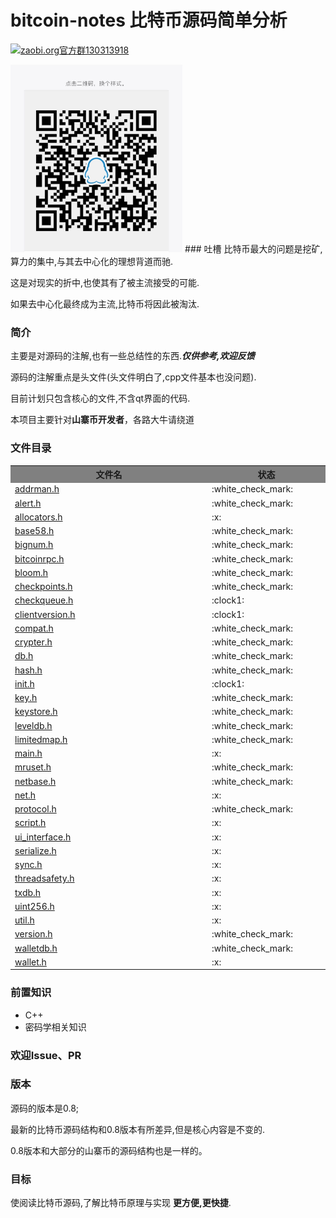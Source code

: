 # bitcoin-notes 比特币源码简单分析
<a target="_blank" href="http://shang.qq.com/wpa/qunwpa?idkey=0fef5aa161c5074030c3f2e99c6d564a4c68d469f187c08530d270e15714e7c2"><img border="0" src="https://pub.idqqimg.com/wpa/images/group.png" alt="zaobi.org官方群" title="zaobi.org官方群">130313918</a>

<img border="0" height="300px" src="./images/Q.jpg">
### 吐槽
比特币最大的问题是挖矿,算力的集中,与其去中心化的理想背道而驰.

这是对现实的折中,也使其有了被主流接受的可能.

如果去中心化最终成为主流,比特币将因此被淘汰.


### 简介
主要是对源码的注解,也有一些总结性的东西.***仅供参考,欢迎反馈***

源码的注解重点是头文件(头文件明白了,cpp文件基本也没问题).

目前计划只包含核心的文件,不含qt界面的代码.

本项目主要针对**山寨币开发者**，各路大牛请绕道

### 文件目录
<table>
  <tr>
    <th width=33%, bgcolor=gray >文件名</th>
    <th width=10%, bgcolor=gray>状态</th>
  </tr>
  <tr>
    <td> <a href="addrman.h.adoc">addrman.h</a> </td>
    <td > :white_check_mark: </td>
  </tr>
  <tr>
    <td> <a href="alert.h.adoc">alert.h</a> </td>
    <td > :white_check_mark: </td>
  </tr>
  <tr>
    <td> <a href="allocators.h.adoc">allocators.h</a> </td>
    <td > :x:</td>
  </tr>
  <tr>
    <td> <a href="base58.h.adoc">base58.h</a> </td>
    <td > :white_check_mark: </td>
  </tr>
  <tr>
    <td> <a href="bignum.h.adoc">bignum.h</a> </td>
    <td > :white_check_mark: </td>
  </tr>
  <tr>
    <td> <a href="bitcoinrpc.h.adoc">bitcoinrpc.h</a> </td>
    <td > :white_check_mark: </td>
  </tr>
  <tr>
    <td> <a href="bloom.h.adoc">bloom.h</a> </td>
    <td > :white_check_mark: </td>
  </tr>
  <tr>
    <td> <a href="checkpoints.h.adoc">checkpoints.h</a> </td>
    <td > :white_check_mark: </td>
  </tr>
  <tr>
    <td> <a href="checkqueue.h.adoc">checkqueue.h</a> </td>
    <td > :clock1: </td>
  </tr>
  <tr>
    <td> <a href="clientversion.h.adoc">clientversion.h</a> </td>
    <td > :clock1: </td>
  </tr>
    <tr>
    <td> <a href="compat.h.adoc">compat.h</a> </td>
    <td > :white_check_mark: </td>
  </tr>
  <tr>
    <td> <a href="crypter.h.adoc">crypter.h</a> </td>
    <td > :white_check_mark: </td>
  </tr>
  <tr>
    <td> <a href="db.h.adoc">db.h</a> </td>
    <td > :white_check_mark: </td>
  </tr>
  <tr>
    <td> <a href="hash.h.adoc">hash.h</a> </td>
    <td > :white_check_mark: </td>
  </tr>
  <tr>
    <td> <a href="init.h.adoc">init.h</a> </td>
    <td > :clock1: </td>
  </tr>
    <tr>
      <td> <a href="key.h.adoc">key.h</a> </td>
      <td > :white_check_mark: </td>
    </tr>
    <tr>
      <td> <a href="keystore.h.adoc">keystore.h</a> </td>
      <td > :white_check_mark: </td>
    </tr>
    <tr>
      <td> <a href="leveldb.h.adoc">leveldb.h</a> </td>
      <td > :white_check_mark: </td>
    </tr>
    <tr>
      <td> <a href="limitedmap.h.adoc">limitedmap.h</a> </td>
      <td > :white_check_mark: </td>
    </tr>
  <tr>
    <td> <a href="main.h.adoc">main.h</a> </td>
    <td > :x: </td>
  </tr>
  <tr>
    <td> <a href="mruset.h.adoc">mruset.h</a> </td>
    <td > :white_check_mark: </td>
  </tr>
  <tr>
    <td> <a href="netbase.h.adoc">netbase.h</a> </td>
    <td > :white_check_mark: </td>
  </tr>
  <tr>
    <td> <a href="net.h.adoc">net.h</a> </td>
    <td  >:x:</td>
  </tr>
  <tr>
    <td> <a href="protocol.h.adoc">protocol.h</a> </td>
    <td > :white_check_mark: </td>
  </tr>
  <tr>
    <td> <a href="script.h.adoc">script.h</a> </td>
    <td  >:x:</td>
  </tr>  
  <tr>
      <td> <a href="ui_interface.h.adoc">ui_interface.h</a> </td>
      <td  >:x:</td>
    </tr>
  <tr>
    <td> <a href="serialize.h.adoc">serialize.h</a> </td>
    <td  >:x:</td>
  </tr>
  <tr>
    <td> <a href="sync.h.adoc">sync.h</a> </td>
    <td  >:x:</td>
  </tr>
  <tr>
    <td> <a href="threadsafety.h.adoc">threadsafety.h</a> </td>
    <td  >:x:</td>
  </tr>
  <tr>
    <td> <a href="txdb.h.adoc">txdb.h</a> </td>
    <td  >:x:</td>
  </tr>
  <tr>
    <td> <a href="uint256.h.adoc">uint256.h</a> </td>
    <td  >:x:</td>
  </tr>
  <tr>
    <td> <a href="util.h.adoc">util.h</a> </td>
    <td  >:x:</td>
  </tr>
  <tr>
    <td> <a href="version.h.adoc">version.h</a> </td>
    <td > :white_check_mark: </td>
  </tr>
  <tr>
    <td> <a href="walletdb.h.adoc">walletdb.h</a> </td>
    <td > :white_check_mark: </td>
  </tr>
  <tr>
    <td> <a href="wallet.h.adoc">wallet.h</a> </td>
    <td  >:x:</td>
  </tr>
</table>

### 前置知识

* C++
* 密码学相关知识


### 欢迎Issue、PR

### 版本

源码的版本是0.8;

最新的比特币源码结构和0.8版本有所差异,但是核心内容是不变的.

0.8版本和大部分的山寨币的源码结构也是一样的。


### 目标
使阅读比特币源码,了解比特币原理与实现 **更方便,更快捷**.

